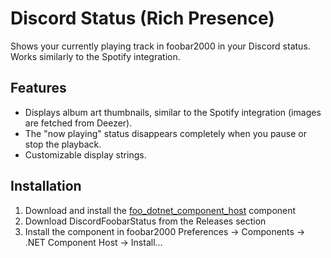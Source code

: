 # Discord Status (Rich Presence)

Shows your currently playing track in foobar2000 in your Discord status. Works similarly to the Spotify integration.

## Features
- Displays album art thumbnails, similar to the Spotify integration (images are fetched from Deezer).
- The "now playing" status disappears completely when you pause or stop the playback.
- Customizable display strings.

## Installation
1. Download and install the [foo_dotnet_component_host](https://github.com/TheQwertiest/foo_dotnet_component_host) component
2. Download DiscordFoobarStatus from the Releases section
3. Install the component in foobar2000 Preferences -> Components -> .NET Component Host -> Install...